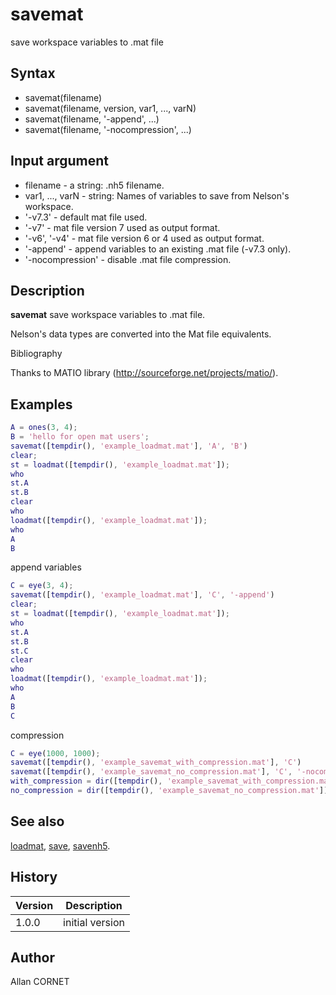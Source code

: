 

# savemat

save workspace variables to .mat file

## Syntax

- savemat(filename)
- savemat(filename, version, var1, ..., varN)
- savemat(filename, '-append', ...)
- savemat(filename, '-nocompression', ...)

## Input argument

 - filename - a string: .nh5 filename.
 - var1, ..., varN - string: Names of variables to save from Nelson's workspace.
 - '-v7.3' - default mat file used.
 - '-v7' - mat file version 7 used as output format.
 - '-v6', '-v4' - mat file version 6 or 4 used as output format.
 - '-append' - append variables to an existing .mat file (-v7.3 only).
 - '-nocompression' - disable .mat file compression.

## Description


  <p><b>savemat</b> save workspace variables to .mat file.</p>
  <p>Nelson's data types are converted into the Mat file equivalents.</p>


Bibliography

Thanks to MATIO library (http://sourceforge.net/projects/matio/).

## Examples

```matlab
A = ones(3, 4);
B = 'hello for open mat users';
savemat([tempdir(), 'example_loadmat.mat'], 'A', 'B')
clear;
st = loadmat([tempdir(), 'example_loadmat.mat']);
who
st.A
st.B
clear
who
loadmat([tempdir(), 'example_loadmat.mat']);
who
A
B
```
append variables
```matlab
C = eye(3, 4);
savemat([tempdir(), 'example_loadmat.mat'], 'C', '-append')
clear;
st = loadmat([tempdir(), 'example_loadmat.mat']);
who
st.A
st.B
st.C
clear
who
loadmat([tempdir(), 'example_loadmat.mat']);
who
A
B
C
```
compression
```matlab
C = eye(1000, 1000);
savemat([tempdir(), 'example_savemat_with_compression.mat'], 'C')
savemat([tempdir(), 'example_savemat_no_compression.mat'], 'C', '-nocompression')
with_compression = dir([tempdir(), 'example_savemat_with_compression.mat'])
no_compression = dir([tempdir(), 'example_savemat_no_compression.mat'])
```

## See also

[loadmat](loadmat.md), [save](../stream_manager/save.md), [savenh5](../hdf5/savenh5.md).
## History

|Version|Description|
|------|------|
|1.0.0|initial version|


## Author

Allan CORNET



